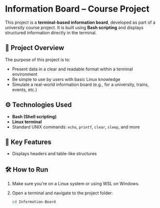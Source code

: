 # Information Board – Course Project

This project is a **terminal-based information board**, developed as part of a university course project. It is built using **Bash scripting** and displays structured information directly in the terminal.

## 📌 Project Overview

The purpose of this project is to:
- Present data in a clear and readable format within a terminal environment
- Be simple to use by users with basic Linux knowledge
- Simulate a real-world information board (e.g., for a university, trains, events, etc.)

## ⚙️ Technologies Used

- **Bash (Shell scripting)**
- **Linux terminal**
- Standard UNIX commands: `echo`, `printf`, `clear`, `sleep`, and more

## 🧠 Key Features

- Displays headers and table-like structures

## 🛠️ How to Run

1. Make sure you're on a Linux system or using WSL on Windows.
2. Open a terminal and navigate to the project folder:

   ```bash
   cd Information-Board
